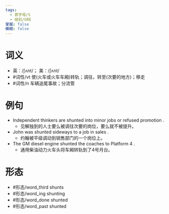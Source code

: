 ```yaml
---
tags:
  - 首字母/S
  - 级别/GRE
掌握: false
模糊: false
---
```

# 词义
- 英：/ʃʌnt/； 美：/ʃʌnt/
- #词性/vt  使(火车或火车车厢)转轨；调往，转至(次要的地方)；移走
- #词性/n  车辆追尾事故；分流管
# 例句
- Independent thinkers are shunted into minor jobs or refused promotion .
	- 见解独到的人士要么被调往次要的岗位，要么就不被提升。
- John was shunted sideways to a job in sales .
	- 约翰被平级调动到销售部门的一个岗位上。
- The GM diesel engine shunted the coaches to Platform 4 .
	- 通用柴油动力火车头将车厢转轨到了4号月台。
# 形态
- #形态/word_third shunts
- #形态/word_ing shunting
- #形态/word_done shunted
- #形态/word_past shunted
